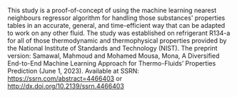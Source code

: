 This study is a proof-of-concept of using the machine learning nearest neighbours regressor algorithm for handling those substances' properties tables in an accurate, general, and time-efficient way that can be adapted to work on any other fluid. The study was established on refrigerant R134-a for all of those thermodynamic and thermophysical properties provided by the National Institute of Standards and Technology (NIST).
The preprint version: Samawal, Mahmoud and Mohamed Mousa, Mona, A Diversified End-to-End Machine Learning Approach for Thermo-Fluids’ Properties Prediction (June 1, 2023). Available at SSRN: https://ssrn.com/abstract=4466403 or http://dx.doi.org/10.2139/ssrn.4466403
